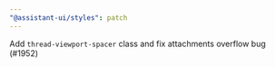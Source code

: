```yaml
---
"@assistant-ui/styles": patch
---
```


Add `thread-viewport-spacer` class and fix attachments overflow bug (#1952)
